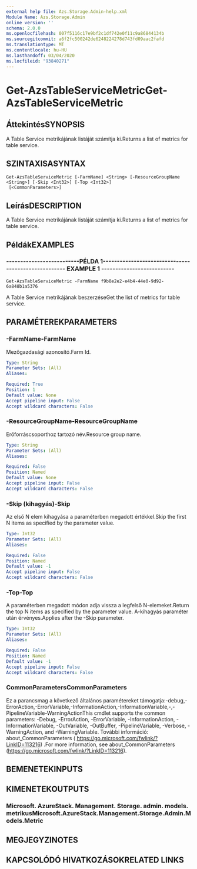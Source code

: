 ```yaml
---
external help file: Azs.Storage.Admin-help.xml
Module Name: Azs.Storage.Admin
online version: ''
schema: 2.0.0
ms.openlocfilehash: 007f5116c17e9bf2c1df742e0f11c9a86844134b
ms.sourcegitcommit: a6f2fc500242de6248224278d743fd09aac2fafd
ms.translationtype: MT
ms.contentlocale: hu-HU
ms.lasthandoff: 03/04/2020
ms.locfileid: "93840271"
---
```

# <span data-ttu-id="b2fe9-101">Get-AzsTableServiceMetric</span><span class="sxs-lookup"><span data-stu-id="b2fe9-101">Get-AzsTableServiceMetric</span></span>

## <span data-ttu-id="b2fe9-102">Áttekintés</span><span class="sxs-lookup"><span data-stu-id="b2fe9-102">SYNOPSIS</span></span>
<span data-ttu-id="b2fe9-103">A Table Service metrikájának listáját számítja ki.</span><span class="sxs-lookup"><span data-stu-id="b2fe9-103">Returns a list of metrics for table service.</span></span>

## <span data-ttu-id="b2fe9-104">SZINTAXISA</span><span class="sxs-lookup"><span data-stu-id="b2fe9-104">SYNTAX</span></span>

```
Get-AzsTableServiceMetric [-FarmName] <String> [-ResourceGroupName <String>] [-Skip <Int32>] [-Top <Int32>]
 [<CommonParameters>]
```

## <span data-ttu-id="b2fe9-105">Leírás</span><span class="sxs-lookup"><span data-stu-id="b2fe9-105">DESCRIPTION</span></span>
<span data-ttu-id="b2fe9-106">A Table Service metrikájának listáját számítja ki.</span><span class="sxs-lookup"><span data-stu-id="b2fe9-106">Returns a list of metrics for table service.</span></span>

## <span data-ttu-id="b2fe9-107">Példák</span><span class="sxs-lookup"><span data-stu-id="b2fe9-107">EXAMPLES</span></span>

### <span data-ttu-id="b2fe9-108">--------------------------PÉLDA 1--------------------------</span><span class="sxs-lookup"><span data-stu-id="b2fe9-108">-------------------------- EXAMPLE 1 --------------------------</span></span>
```
Get-AzsTableServiceMetric -FarmName f9b8e2e2-e4b4-44e0-9d92-6a848b1a5376
```

<span data-ttu-id="b2fe9-109">A Table Service metrikájának beszerzése</span><span class="sxs-lookup"><span data-stu-id="b2fe9-109">Get the list of metrics for table service.</span></span>

## <span data-ttu-id="b2fe9-110">PARAMÉTEREK</span><span class="sxs-lookup"><span data-stu-id="b2fe9-110">PARAMETERS</span></span>

### <span data-ttu-id="b2fe9-111">-FarmName</span><span class="sxs-lookup"><span data-stu-id="b2fe9-111">-FarmName</span></span>
<span data-ttu-id="b2fe9-112">Mezőgazdasági azonosító.</span><span class="sxs-lookup"><span data-stu-id="b2fe9-112">Farm Id.</span></span>

```yaml
Type: String
Parameter Sets: (All)
Aliases: 

Required: True
Position: 1
Default value: None
Accept pipeline input: False
Accept wildcard characters: False
```

### <span data-ttu-id="b2fe9-113">-ResourceGroupName</span><span class="sxs-lookup"><span data-stu-id="b2fe9-113">-ResourceGroupName</span></span>
<span data-ttu-id="b2fe9-114">Erőforráscsoporthoz tartozó név.</span><span class="sxs-lookup"><span data-stu-id="b2fe9-114">Resource group name.</span></span>

```yaml
Type: String
Parameter Sets: (All)
Aliases: 

Required: False
Position: Named
Default value: None
Accept pipeline input: False
Accept wildcard characters: False
```

### <span data-ttu-id="b2fe9-115">-Skip (kihagyás)</span><span class="sxs-lookup"><span data-stu-id="b2fe9-115">-Skip</span></span>
<span data-ttu-id="b2fe9-116">Az első N elem kihagyása a paraméterben megadott értékkel.</span><span class="sxs-lookup"><span data-stu-id="b2fe9-116">Skip the first N items as specified by the parameter value.</span></span>

```yaml
Type: Int32
Parameter Sets: (All)
Aliases: 

Required: False
Position: Named
Default value: -1
Accept pipeline input: False
Accept wildcard characters: False
```

### <span data-ttu-id="b2fe9-117">-Top</span><span class="sxs-lookup"><span data-stu-id="b2fe9-117">-Top</span></span>
<span data-ttu-id="b2fe9-118">A paraméterben megadott módon adja vissza a legfelső N-elemeket.</span><span class="sxs-lookup"><span data-stu-id="b2fe9-118">Return the top N items as specified by the parameter value.</span></span>
<span data-ttu-id="b2fe9-119">A-kihagyás paraméter után érvényes.</span><span class="sxs-lookup"><span data-stu-id="b2fe9-119">Applies after the -Skip parameter.</span></span>

```yaml
Type: Int32
Parameter Sets: (All)
Aliases: 

Required: False
Position: Named
Default value: -1
Accept pipeline input: False
Accept wildcard characters: False
```

### <span data-ttu-id="b2fe9-120">CommonParameters</span><span class="sxs-lookup"><span data-stu-id="b2fe9-120">CommonParameters</span></span>
<span data-ttu-id="b2fe9-121">Ez a parancsmag a következő általános paramétereket támogatja:-debug,-ErrorAction,-ErrorVariable,-InformationAction,-InformationVariable,-,-PipelineVariable-WarningAction</span><span class="sxs-lookup"><span data-stu-id="b2fe9-121">This cmdlet supports the common parameters: -Debug, -ErrorAction, -ErrorVariable, -InformationAction, -InformationVariable, -OutVariable, -OutBuffer, -PipelineVariable, -Verbose, -WarningAction, and -WarningVariable.</span></span> <span data-ttu-id="b2fe9-122">További információ: about_CommonParameters ( https://go.microsoft.com/fwlink/?LinkID=113216) .</span><span class="sxs-lookup"><span data-stu-id="b2fe9-122">For more information, see about_CommonParameters (https://go.microsoft.com/fwlink/?LinkID=113216).</span></span>

## <span data-ttu-id="b2fe9-123">BEMENETEK</span><span class="sxs-lookup"><span data-stu-id="b2fe9-123">INPUTS</span></span>

## <span data-ttu-id="b2fe9-124">KIMENETEK</span><span class="sxs-lookup"><span data-stu-id="b2fe9-124">OUTPUTS</span></span>

### <span data-ttu-id="b2fe9-125">Microsoft. AzureStack. Management. Storage. admin. models. metrikus</span><span class="sxs-lookup"><span data-stu-id="b2fe9-125">Microsoft.AzureStack.Management.Storage.Admin.Models.Metric</span></span>

## <span data-ttu-id="b2fe9-126">MEGJEGYZI</span><span class="sxs-lookup"><span data-stu-id="b2fe9-126">NOTES</span></span>

## <span data-ttu-id="b2fe9-127">KAPCSOLÓDÓ HIVATKOZÁSOK</span><span class="sxs-lookup"><span data-stu-id="b2fe9-127">RELATED LINKS</span></span>

